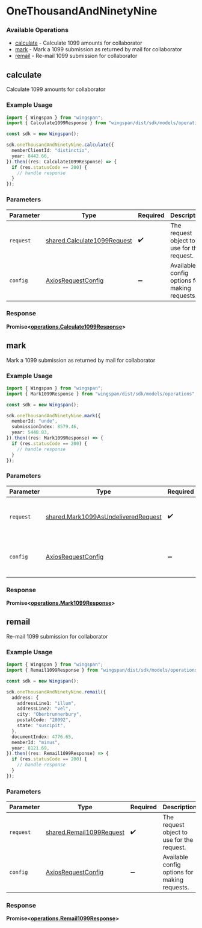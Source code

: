# OneThousandAndNinetyNine

### Available Operations

* [calculate](#calculate) - Calculate 1099 amounts for collaborator
* [mark](#mark) - Mark a 1099 submission as returned by mail for collaborator
* [remail](#remail) - Re-mail 1099 submission for collaborator

## calculate

Calculate 1099 amounts for collaborator

### Example Usage

```typescript
import { Wingspan } from "wingspan";
import { Calculate1099Response } from "wingspan/dist/sdk/models/operations";

const sdk = new Wingspan();

sdk.oneThousandAndNinetyNine.calculate({
  memberClientId: "distinctio",
  year: 8442.66,
}).then((res: Calculate1099Response) => {
  if (res.statusCode == 200) {
    // handle response
  }
});
```

### Parameters

| Parameter                                                                  | Type                                                                       | Required                                                                   | Description                                                                |
| -------------------------------------------------------------------------- | -------------------------------------------------------------------------- | -------------------------------------------------------------------------- | -------------------------------------------------------------------------- |
| `request`                                                                  | [shared.Calculate1099Request](../../models/shared/calculate1099request.md) | :heavy_check_mark:                                                         | The request object to use for the request.                                 |
| `config`                                                                   | [AxiosRequestConfig](https://axios-http.com/docs/req_config)               | :heavy_minus_sign:                                                         | Available config options for making requests.                              |


### Response

**Promise<[operations.Calculate1099Response](../../models/operations/calculate1099response.md)>**


## mark

Mark a 1099 submission as returned by mail for collaborator

### Example Usage

```typescript
import { Wingspan } from "wingspan";
import { Mark1099Response } from "wingspan/dist/sdk/models/operations";

const sdk = new Wingspan();

sdk.oneThousandAndNinetyNine.mark({
  memberId: "unde",
  submissionIndex: 8579.46,
  year: 5448.83,
}).then((res: Mark1099Response) => {
  if (res.statusCode == 200) {
    // handle response
  }
});
```

### Parameters

| Parameter                                                                                  | Type                                                                                       | Required                                                                                   | Description                                                                                |
| ------------------------------------------------------------------------------------------ | ------------------------------------------------------------------------------------------ | ------------------------------------------------------------------------------------------ | ------------------------------------------------------------------------------------------ |
| `request`                                                                                  | [shared.Mark1099AsUndeliveredRequest](../../models/shared/mark1099asundeliveredrequest.md) | :heavy_check_mark:                                                                         | The request object to use for the request.                                                 |
| `config`                                                                                   | [AxiosRequestConfig](https://axios-http.com/docs/req_config)                               | :heavy_minus_sign:                                                                         | Available config options for making requests.                                              |


### Response

**Promise<[operations.Mark1099Response](../../models/operations/mark1099response.md)>**


## remail

Re-mail 1099 submission for collaborator

### Example Usage

```typescript
import { Wingspan } from "wingspan";
import { Remail1099Response } from "wingspan/dist/sdk/models/operations";

const sdk = new Wingspan();

sdk.oneThousandAndNinetyNine.remail({
  address: {
    addressLine1: "illum",
    addressLine2: "vel",
    city: "Oberbrunnerbury",
    postalCode: "28092",
    state: "suscipit",
  },
  documentIndex: 4776.65,
  memberId: "minus",
  year: 8121.69,
}).then((res: Remail1099Response) => {
  if (res.statusCode == 200) {
    // handle response
  }
});
```

### Parameters

| Parameter                                                            | Type                                                                 | Required                                                             | Description                                                          |
| -------------------------------------------------------------------- | -------------------------------------------------------------------- | -------------------------------------------------------------------- | -------------------------------------------------------------------- |
| `request`                                                            | [shared.Remail1099Request](../../models/shared/remail1099request.md) | :heavy_check_mark:                                                   | The request object to use for the request.                           |
| `config`                                                             | [AxiosRequestConfig](https://axios-http.com/docs/req_config)         | :heavy_minus_sign:                                                   | Available config options for making requests.                        |


### Response

**Promise<[operations.Remail1099Response](../../models/operations/remail1099response.md)>**

